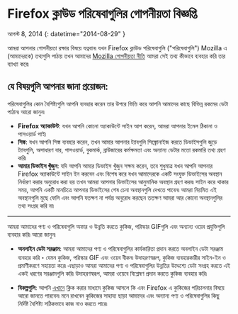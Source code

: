 # Firefox ক্লাউড পরিষেবাগুলির গোপনীয়তা বিজ্ঞপ্তি

আগস্ট 8, 2014
{: datetime="2014-08-29" }

আমরা আপনার গোপনীয়তা রক্ষার বিষয়ে যত্নবান৷ যখন Firefox ক্লাউড পরিষেবাগুলি ("পরিষেবাগুলি") Mozilla এ (আমাদেরকে) তথ্যগুলি পাঠায় তখন আমাদের [Mozilla গোপনীয়তা নীতি](https://www.mozilla.org/privacy/) আমরা সেই তথ্য কীভাবে ব্যবহার করি তার ব্যাখ্যা করে৷

## যে বিষয়গুলি আপনার জানা প্রয়োজন:

পরিষেবাগুলির কোন বৈশিষ্ট্যগুলি আপনি ব্যবহার করেন তার উপরে ভিত্তি করে আপনি আমাদের কাছে বিভিন্ন রকমের ডেটা পাঠান৷   আরো জানুন৷

* **Firefox অ্যাকাউন্ট**: যখন আপনি কোনো অ্যাকাউন্টে সাইন আপ করেন, আমরা আপনার ইমেল ঠিকানা ও পাসওয়ার্ড পাই৷
* **সিঙ্ক**: যখন আপনি সিঙ্ক ব্যবহার করেন, তখন আমার আপনার ট্যাবগুলি সিঙ্ক্রোনাইজ করতে ডিভাইসগুলি জুড়ে ট্যাবগুলি, অসাধারণ বার, পাসওয়ার্ড, বুকমার্ক, ব্রাউজারের কর্মক্ষমতা এবং অন্যান্য ডেটার মতো রকমারি তথ্য গ্রহণ করি৷
* **আমার ডিভাইস খুঁজুন**: যদি আপনি আমার ডিভাইস খুঁজুন সক্ষম করেন, তবে শুধুমাত্র যখন আপনি আপনার Firefox অ্যাকাউন্টে সাইন ইন করবেন এবং বিশেষ করে যখন আমাদেরকে একটি সংযুক্ত ডিভাইসের অবস্থান নির্ধারণ করার অনুরোধ করা হয় তখন আমরা আপনার ডিভাইসের আনুমানিক অবস্থান গ্রহণ করব৷  সাইন করে থাকার সময়, আপনি একটি মানচিত্রে আপনার ডিভাইসের শেষ চেনা অবস্থানগুলি দেখতে পাবেন৷  আমরা নিয়মিত এই অবস্থানগুলি মুছে ফেলি এবং আপনি যতক্ষণ না পর্যন্ত অনুরোধ করছেন ততক্ষণ আমরা আর কোনো অবস্থানগুলির তথ্য সংগ্রহ করি না৷

---------------------------------------

আমরা আমাদের পণ্য ও পরিষেবাগুলি অফার ও উন্নতি করতে কুকিজ, পরিস্কার GIFগুলি এবং অন্যান্য ওয়েব প্রযুক্তিগুলি ব্যবহার করি৷  আরো জানুন৷

* **অনলাইন ডেটা সরঞ্জাম**: আমরা আমাদের পণ্য ও পরিষেবাগুলির কার্যকারিতা প্রদান করতে অনলাইন ডেটা সরঞ্জাম ব্যবহার করি・যেমন কুকিজ, পরিস্কার GIF এবং ওয়েব বীকন৷ উদাহরণস্বরূপ, কুকিজ ব্যবহারকারীর সাইন-ইন ও প্রমাণীকরণে সহায়তা করে৷ এছাড়াও আমরা আমাদের পণ্য ও পরিষেবাগুলির উন্নতির উদ্দেশ্যে ডেটা সংগ্রহ করতে এই একই ধরণের সরঞ্জামগুলি করি৷ উদাহরণস্বরূপ, আমরা ওয়েবে বিশ্লেষণ প্রদান করতে কুকিজ ব্যবহার করি৷

* **বিকল্পগুলি**: আপনি [এখানে](https://support.mozilla.org/kb/cookies-information-websites-store-on-your-computer) ক্লিক করার মাধ্যমে কুকিজ আসলে কি এবং Firefox এ কুকিজের পরিচালনার বিষয়ে আরো জানতে পারবেন৷ মনে রাখবেন কুকিজের সাহায্য ছাড়া আমাদের এবং অন্যান্য পণ্য ও পরিষেবাগুলির কিছু নির্দিষ্ট বৈশিষ্ট্য সঠিকভাবে কাজ নাও করতে পারে৷
